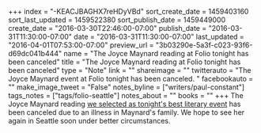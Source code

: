 +++
index = "-KEACJBAGHX7reHDyVBd"
sort_create_date = 1459403160
sort_last_updated = 1459522380
sort_publish_date = 1459449000
create_date = "2016-03-30T22:46:00-07:00"
publish_date = "2016-03-31T11:30:00-07:00"
date = "2016-03-31T11:30:00-07:00"
last_updated = "2016-04-01T07:53:00-07:00"
preview_url = "3b03290e-5a3f-c023-93f6-d69dc041b444"
name = "The Joyce Maynard reading at Folio tonight has been canceled"
title = "The Joyce Maynard reading at Folio tonight has been canceled"
type = "Note"
link = ""
shareimage = ""
twitterauto = "The Joyce Maynard event at Folio tonight has been canceled. "
facebookauto = ""
make_image_tweet = "False"
notes_byline = ["writers/paul-constant"]
tags_notes = ["tags/folio-seattle"]
notes_about = ""
books = ""
+++
The Joyce Maynard reading [we selected as tonight's best literary event](http://seattlereviewofbooks.com/notes/2016/03/30/your-week-in-readings-the-best-literary-events-from-march-30th-april-5th/) has been canceled due to an illness in Maynard's family. We hope to see her again in Seattle soon under better circumstances.